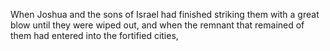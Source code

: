 When Joshua and the sons of Israel had finished striking them with a great blow until they were wiped out, and when the remnant that remained of them had entered into the fortified cities,
